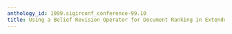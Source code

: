 ```yaml
---
anthology_id: 1999.sigirconf_conference-99.10
title: Using a Belief Revision Operator for Document Ranking in Extended Boolean Models
---
```

